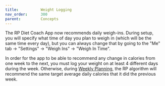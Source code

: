 ```yaml
---
title:          Weight Logging
nav_order:      300
parent:         Concepts
---
```


The RP Diet Coach App now recommends daily weigh-ins. During setup, you will specify what time of day you plan to weigh in (which will be the same time every day), but you can always change that by going to the "Me" tab → "Settings" → "Weigh Ins" → "Weigh In Time".

In order for the app to be able to recommend any change in calories from one week to the next, you must log your weight on at least 4 different days during the week. Otherwise, during [Weekly Planning](/docs/diet-coach-app/1.22-beta/features/weekly-review-and-weekly-planning/), the RP algorithm will recommend the same target average daily calories that it did the previous week.